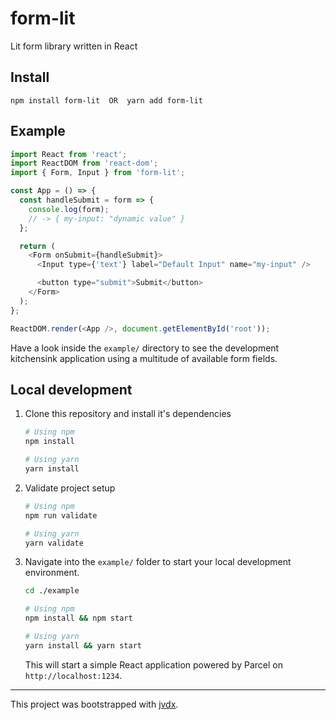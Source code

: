 # form-lit

Lit form library written in React

## Install

```text
npm install form-lit  OR  yarn add form-lit
```

## Example

```js
import React from 'react';
import ReactDOM from 'react-dom';
import { Form, Input } from 'form-lit';

const App = () => {
  const handleSubmit = form => {
    console.log(form);
    // -> { my-input: "dynamic value" }
  };

  return (
    <Form onSubmit={handleSubmit}>
      <Input type={'text'} label="Default Input" name="my-input" />

      <button type="submit">Submit</button>
    </Form>
  );
};

ReactDOM.render(<App />, document.getElementById('root'));
```

Have a look inside the `example/` directory to see the development kitchensink
application using a multitude of available form fields.

## Local development

1. Clone this repository and install it's dependencies

   ```bash
   # Using npm
   npm install

   # Using yarn
   yarn install
   ```

2. Validate project setup

   ```bash
   # Using npm
   npm run validate

   # Using yarn
   yarn validate
   ```

3. Navigate into the `example/` folder to start your local development
   environment.

   ```bash
   cd ./example

   # Using npm
   npm install && npm start

   # Using yarn
   yarn install && yarn start
   ```

   This will start a simple React application powered by Parcel on `http://localhost:1234`.

---

This project was bootstrapped with [jvdx](https://github.com/joelvoss/jvdx).
